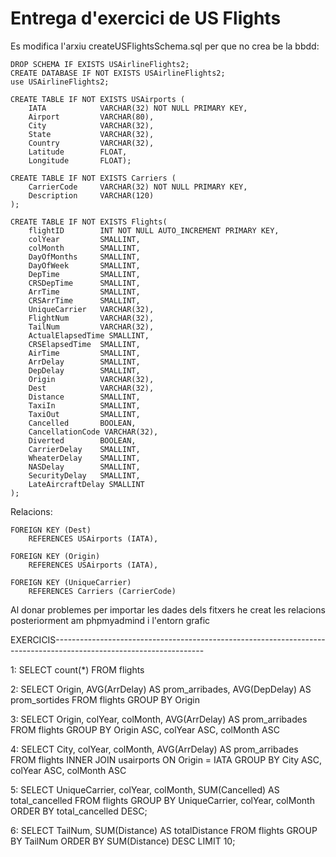 ﻿# Entrega d'exercici de US Flights

Es modifica l'arxiu createUSFlightsSchema.sql per que no crea be la bbdd:

    DROP SCHEMA IF EXISTS USAirlineFlights2;
    CREATE DATABASE IF NOT EXISTS USAirlineFlights2;
    use USAirlineFlights2;

    CREATE TABLE IF NOT EXISTS USAirports (
	    IATA			VARCHAR(32) NOT NULL PRIMARY KEY,
	    Airport			VARCHAR(80),
	    City			VARCHAR(32),
	    State			VARCHAR(32),
	    Country			VARCHAR(32),
	    Latitude		FLOAT,
	    Longitude		FLOAT);
    
    CREATE TABLE IF NOT EXISTS Carriers (
	    CarrierCode		VARCHAR(32) NOT NULL PRIMARY KEY,
	    Description		VARCHAR(120)
    );

    CREATE TABLE IF NOT EXISTS Flights(
	    flightID		INT NOT NULL AUTO_INCREMENT PRIMARY KEY,
	    colYear			SMALLINT,
	    colMonth		SMALLINT,
        DayOfMonths		SMALLINT,
	    DayOfWeek		SMALLINT,
	    DepTime			SMALLINT,
	    CRSDepTime		SMALLINT,
	    ArrTime			SMALLINT,
	    CRSArrTime		SMALLINT,
	    UniqueCarrier	VARCHAR(32),
	    FlightNum		VARCHAR(32),
	    TailNum			VARCHAR(32),
	    ActualElapsedTime SMALLINT,
	    CRSElapsedTime	SMALLINT,
	    AirTime			SMALLINT,
	    ArrDelay		SMALLINT,
	    DepDelay		SMALLINT,
	    Origin			VARCHAR(32),
	    Dest			VARCHAR(32),
	    Distance		SMALLINT,
	    TaxiIn			SMALLINT,
	    TaxiOut			SMALLINT,
	    Cancelled		BOOLEAN,
	    CancellationCode VARCHAR(32),
	    Diverted		BOOLEAN,
        CarrierDelay    SMALLINT,
        WheaterDelay    SMALLINT,
        NASDelay        SMALLINT,
        SecurityDelay   SMALLINT,
        LateAircraftDelay SMALLINT
    );

Relacions:

	FOREIGN KEY (Dest)
		REFERENCES USAirports (IATA),
        
	FOREIGN KEY (Origin)
		REFERENCES USAirports (IATA),
        
	FOREIGN KEY (UniqueCarrier)
		REFERENCES Carriers (CarrierCode)

Al donar problemes per importar les dades dels fitxers he creat les relacions posteriorment am phpmyadmind i l'entorn grafic


EXERCICIS-------------------------------------------------------------------------------------------------------------------

1:
	SELECT count(*) FROM flights

2:
	SELECT Origin, AVG(ArrDelay) 
	AS prom_arribades, 
	AVG(DepDelay) 
	AS prom_sortides 
	FROM flights GROUP BY Origin

3:
	SELECT Origin, colYear, colMonth, AVG(ArrDelay) 
	AS prom_arribades 
	FROM flights 
	GROUP BY Origin ASC, colYear ASC, colMonth ASC


4:
	SELECT City, colYear, colMonth, AVG(ArrDelay) 
	AS prom_arribades 
	FROM flights 
	INNER JOIN usairports
	ON Origin = IATA
	GROUP BY City ASC, colYear ASC, colMonth ASC

5: 
	SELECT UniqueCarrier, colYear, colMonth, SUM(Cancelled) 
	AS total_cancelled
	FROM flights
	GROUP BY UniqueCarrier, colYear, colMonth
	ORDER BY total_cancelled DESC;	

6:
	SELECT TailNum, SUM(Distance) AS totalDistance
	FROM flights
	GROUP BY TailNum
	ORDER BY SUM(Distance) DESC
	LIMIT 10;
